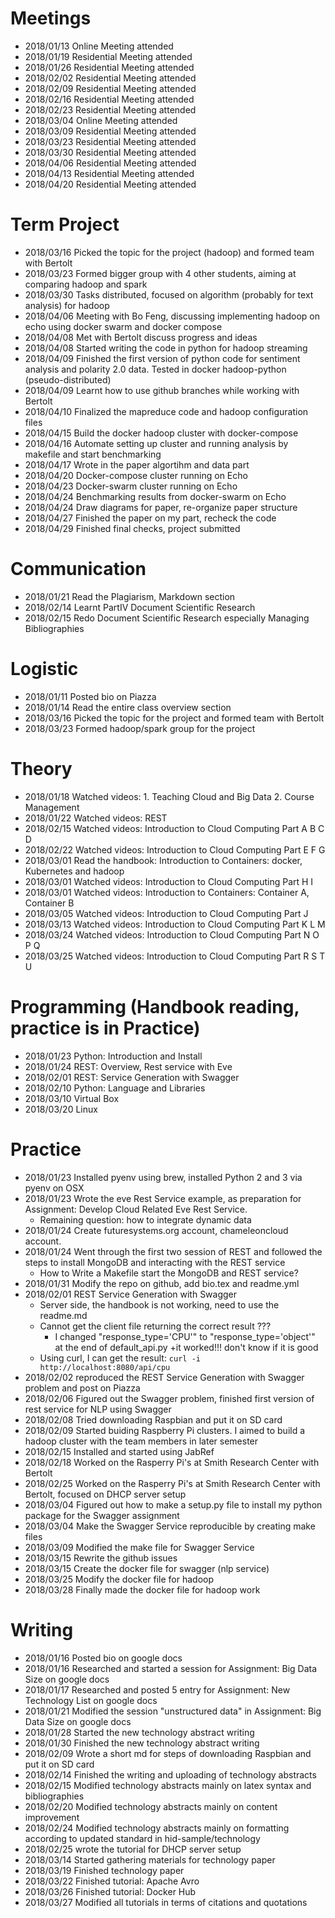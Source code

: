 # Meetings

* 2018/01/13 Online Meeting attended 
* 2018/01/19 Residential Meeting attended 
* 2018/01/26 Residential Meeting attended 
* 2018/02/02 Residential Meeting attended 
* 2018/02/09 Residential Meeting attended 
* 2018/02/16 Residential Meeting attended 
* 2018/02/23 Residential Meeting attended 
* 2018/03/04 Online Meeting attended
* 2018/03/09 Residential Meeting attended
* 2018/03/23 Residential Meeting attended
* 2018/03/30 Residential Meeting attended
* 2018/04/06 Residential Meeting attended
* 2018/04/13 Residential Meeting attended
* 2018/04/20 Residential Meeting attended

# Term Project

* 2018/03/16 Picked the topic for the project (hadoop) and formed team with Bertolt
* 2018/03/23 Formed bigger group with 4 other students, aiming at comparing hadoop and spark
* 2018/03/30 Tasks distributed, focused on algorithm (probably for text analysis) for hadoop
* 2018/04/06 Meeting with Bo Feng, discussing implementing hadoop on echo using docker swarm and docker compose
* 2018/04/08 Met with Bertolt discuss progress and ideas
* 2018/04/08 Started writing the code in python for hadoop streaming
* 2018/04/09 Finished the first version of python code for sentiment analysis and polarity 2.0 data. Tested in docker hadoop-python (pseudo-distributed)
* 2018/04/09 Learnt how to use github branches while working with Bertolt
* 2018/04/10 Finalized the mapreduce code and hadoop configuration files
* 2018/04/15 Build the docker hadoop cluster with docker-compose
* 2018/04/16 Automate setting up cluster and running analysis by makefile and start benchmarking
* 2018/04/17 Wrote in the paper algortihm and data part
* 2018/04/20 Docker-compose cluster running on Echo
* 2018/04/23 Docker-swarm cluster running on Echo
* 2018/04/24 Benchmarking results from docker-swarm on Echo
* 2018/04/24 Draw diagrams for paper, re-organize paper structure
* 2018/04/27 Finished the paper on my part, recheck the code
* 2018/04/29 Finished final checks, project submitted


# Communication

* 2018/01/21 Read the Plagiarism, Markdown section 
* 2018/02/14 Learnt PartIV Document Scientific Research
* 2018/02/15 Redo Document Scientific Research especially Managing Bibliographies

# Logistic

* 2018/01/11 Posted bio on Piazza
* 2018/01/14 Read the entire class overview section
* 2018/03/16 Picked the topic for the project and formed team with Bertolt
* 2018/03/23 Formed hadoop/spark group for the project

# Theory

* 2018/01/18 Watched videos: 1. Teaching Cloud and Big Data 2. Course Management
* 2018/01/22 Watched videos: REST
* 2018/02/15 Watched videos: Introduction to Cloud Computing Part A B C D
* 2018/02/22 Watched videos: Introduction to Cloud Computing Part E F G
* 2018/03/01 Read the handbook: Introduction to Containers: docker, Kubernetes and hadoop
* 2018/03/01 Watched videos: Introduction to Cloud Computing Part H I
* 2018/03/01 Watched videos: Introduction to Containers: Container A, Container B
* 2018/03/05 Watched videos: Introduction to Cloud Computing Part J
* 2018/03/13 Watched videos: Introduction to Cloud Computing Part K L M
* 2018/03/24 Watched videos: Introduction to Cloud Computing Part N O P Q 
* 2018/03/25 Watched videos: Introduction to Cloud Computing Part R S T U

# Programming (Handbook reading, practice is in Practice)

* 2018/01/23 Python: Introduction and Install
* 2018/01/24 REST: Overview, Rest service with Eve
* 2018/02/01 REST: Service Generation with Swagger
* 2018/02/10 Python: Language and Libraries
* 2018/03/10 Virtual Box
* 2018/03/20 Linux

# Practice

* 2018/01/23 Installed pyenv using brew, installed Python 2 and 3 via pyenv on OSX
* 2018/01/23 Wrote the eve Rest Service example, as preparation for Assignment: Develop Cloud Related Eve Rest Service.
    + Remaining question: how to integrate dynamic data
* 2018/01/24 Create futuresystems.org account, chameleoncloud account.
* 2018/01/24 Went through the first two session of REST and followed the steps to install MongoDB and interacting with the REST service
	+ How to Write a Makefile start the MongoDB and REST service?
* 2018/01/31 Modify the repo on github, add bio.tex and readme.yml
* 2018/02/01 REST Service Generation with Swagger
    + Server side, the handbook is not working, need to use the readme.md
    + Cannot get the client file returning the correct result ???
        + I changed "response_type='CPU'" to "response_type='object'" at the end of default_api.py
        +it worked!!! don't know if it is good
    + Using curl, I can get the result: ```curl -i http://localhost:8080/api/cpu```
* 2018/02/02 reproduced the REST Service Generation with Swagger problem and post on Piazza
* 2018/02/06 Figured out the Swagger problem, finished first version of rest service for NLP using Swagger
* 2018/02/08 Tried downloading Raspbian and put it on SD card
* 2018/02/09 Started buiding Raspberry Pi clusters. I aimed to build a hadoop cluster with the team members in later semester 
* 2018/02/15 Installed and started using JabRef
* 2018/02/18 Worked on the Rasperry Pi's at Smith Research Center with Bertolt
* 2018/02/25 Worked on the Rasperry Pi's at Smith Research Center with Bertolt, focused on DHCP server setup
* 2018/03/04 Figured out how to make a setup.py file to install my python package for the Swagger assignment
* 2018/03/04 Make the Swagger Service reproducible by creating make files
* 2018/03/09 Modified the make file for Swagger Service
* 2018/03/15 Rewrite the github issues
* 2018/03/15 Create the docker file for swagger (nlp service)
* 2018/03/25 Modify the docker file for hadoop
* 2018/03/28 Finally made the docker file for hadoop work

# Writing

* 2018/01/16 Posted bio on google docs
* 2018/01/16 Researched and started a session for Assignment: Big Data Size on google docs
* 2018/01/17 Researched and posted 5 entry for Assignment: New Technology List on google docs
* 2018/01/21 Modified the session "unstructured data" in Assignment: Big Data Size on google docs
* 2018/01/28 Started the new technology abstract writing
* 2018/01/30 Finished the new technology abstract writing
* 2018/02/09 Wrote a short md for steps of downloading Raspbian and put it on SD card
* 2018/02/14 Finished the writing and uploading of technology abstracts
* 2018/02/15 Modified technology abstracts mainly on latex syntax and bibliographies
* 2018/02/20 Modified technology abstracts mainly on content improvement
* 2018/02/24 Modified technology abstracts mainly on formatting according to updated standard in hid-sample/technology
* 2018/02/25 wrote the tutorial for DHCP server setup
* 2018/03/14 Started gathering materials for technology paper
* 2018/03/19 Finished technology paper
* 2018/03/22 Finished tutorial: Apache Avro
* 2018/03/26 Finished tutorial: Docker Hub
* 2018/03/27 Modified all tutorials in terms of citations and quotations

